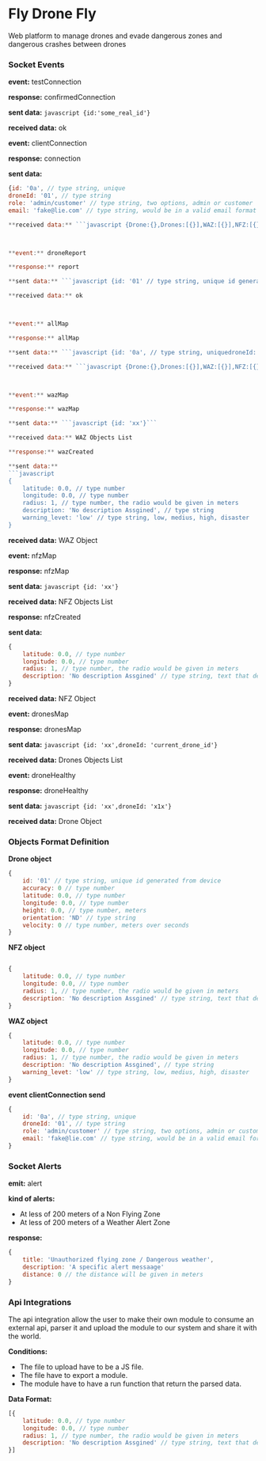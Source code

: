 # Fly Drone Fly

Web platform to manage drones and evade dangerous zones and dangerous crashes between drones

### Socket Events


**event:** testConnection

**response:** confirmedConnection

**sent data:** ```javascript {id:'some_real_id'}```

**received data:** ok




**event:** clientConnection

**response:** connection

**sent data:** 
```javascript 
{id: '0a', // type string, unique
droneId: '01', // type string 
role: 'admin/customer' // type string, two options, admin or customer
email: 'fake@lie.com' // type string, would be in a valid email format }```

**received data:** ```javascript {Drone:{},Drones:[{}],WAZ:[{}],NFZ:[{}]}```



**event:** droneReport

**response:** report

**sent data:** ```javascript {id: '01' // type string, unique id generated from deviceaccuracy: 0 // type numberlatitude: 0.0, // type numberlongitude: 0.0, // type numberheight: 0.0, // type number, metersorientation: 'ND' // type stringvelocity: 0 // type number, meters over seconds}```

**received data:** ok



**event:** allMap

**response:** allMap

**sent data:** ```javascript {id: '0a', // type string, uniquedroneId: '01', // type string role: 'admin/customer' // type string, two options, admin or customeremail: 'fake@lie.com' // type string, would be in a valid email format }```

**received data:** ```javascript {Drone:{},Drones:[{}],WAZ:[{}],NFZ:[{}]}```



**event:** wazMap

**response:** wazMap

**sent data:** ```javascript {id: 'xx'}```

**received data:** WAZ Objects List

**response:** wazCreated

**sent data:** 
```javascript 
{
	latitude: 0.0, // type number
	longitude: 0.0, // type number
	radius: 1, // type number, the radio would be given in meters
	description: 'No description Assgined', // type string
	warning_levet: 'low' // type string, low, medius, high, disaster
}
```

**received data:** WAZ Object




**event:** nfzMap

**response:** nfzMap

**sent data:** ```javascript {id: 'xx'}```

**received data:** NFZ Objects List

**response:** nfzCreated

**sent data:** 
```javascript 
{
	latitude: 0.0, // type number
	longitude: 0.0, // type number
	radius: 1, // type number, the radio would be given in meters
	description: 'No description Assgined' // type string, text that describe the type o reason because is a restricted area
}
```

**received data:** NFZ Object



**event:** dronesMap

**response:** dronesMap

**sent data:** ```javascript {id: 'xx',droneId: 'current_drone_id'}```

**received data:** Drones Objects List



**event:** droneHealthy

**response:** droneHealthy

**sent data:** ```javascript {id: 'xx',droneId: 'x1x'}```

**received data:** Drone Object


### Objects Format Definition
**Drone object**
```javascript
{
	id: '01' // type string, unique id generated from device
	accuracy: 0 // type number
	latitude: 0.0, // type number
	longitude: 0.0, // type number
	height: 0.0, // type number, meters
	orientation: 'ND' // type string
	velocity: 0 // type number, meters over seconds
}
```
**NFZ object**
```javascript

{
	latitude: 0.0, // type number
	longitude: 0.0, // type number
	radius: 1, // type number, the radio would be given in meters
	description: 'No description Assgined' // type string, text that describe the type o reason because is a restricted area
}
```
**WAZ object**
```javascript
{
	latitude: 0.0, // type number
	longitude: 0.0, // type number
	radius: 1, // type number, the radio would be given in meters
	description: 'No description Assgined', // type string
	warning_levet: 'low' // type string, low, medius, high, disaster
}
```

**event clientConnection send**
```javascript
{
	id: '0a', // type string, unique
	droneId: '01', // type string 
	role: 'admin/customer' // type string, two options, admin or customer
	email: 'fake@lie.com' // type string, would be in a valid email format 
}
```



### Socket Alerts


**emit:** alert

**kind of alerts:**
* At less of 200 meters of a Non Flying Zone
* At less of 200 meters of a Weather Alert Zone

**response:**

```javascript
{
	title: 'Unauthorized flying zone / Dangerous weather',
	description: 'A specific alert messaage'
	distance: 0 // the distance will be given in meters 
}
```


### Api Integrations

The api integration allow the user to make their own module to consume an external api, parser it and upload the module to our system and share it with the world.


**Conditions:**

* The file to upload have to be a JS file.
* The file have to export a module.
* The module have to have a run function that return the parsed data.


**Data Format:**

```javascript
[{
	latitude: 0.0, // type number
	longitude: 0.0, // type number
	radius: 1, // type number, the radio would be given in meters
	description: 'No description Assgined' // type string, text that describe the type o reason because is a restricted area
}]
```
